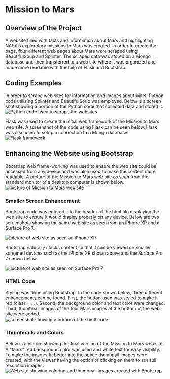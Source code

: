 # Mission to Mars
## Overview of the Project
A website filled with facts and information about Mars and highlighting NASA's exploratory missions to Mars was created.  In order to create the page, four different web pages about Mars were scraped using BeautifulSoup and Splinter.  The scraped data was stored on a Mongo database and then transferred to a web site where it was organized and made more readable with the help of Flask and Bootstrap.

## Coding Examples
In order to scrape web sites for information and images about Mars, Python code utilizing Splinter and BeautifulSoup was employed.  Below is a screen shot showing a portion of the Python code that collected data and stored it.  
![Python code used to scrape the websites](screenshots/m2m_scraping.png)

Flask was used to create the initial web framework of the Mission to Mars web site.  A screenshot of the code using Flask can be seen below.  Flask was also used to setup a connection to a Mongo database.  
![Flask framework](screenshots/m2m_flask.png)

## Enhancing the Website using Bootstrap
Bootstrap web frame-working was used to ensure the web site could be accessed from any device and was also used to make the content more readable.  A picture of the Mission to Mars web site as seen from the standard monitor of a desktop computer is shown below.     
![picture of Mission to Mars web site](screenshots/m2m1.png)

### Smaller Screen Enhancement
Bootstrap code was entered into the header of the html file displaying the web site to ensure it would display properly on any device.  Below are two screenshots showing the same web site as seen from an iPhone XR and a Surface Pro 7.  

![picture of web site as seen on iPhone XR](screenshots/m2m_iphonexr.png)

Bootstrap naturally stacks content so that it can be viewed on smaller screened devices such as the iPhone XR shown above and the Surface Pro 7 shown below.  

![picture of web site as seen on Surface Pro 7](screenshots/m2m_surfacepro7.png)


### HTML Code
Styling was done using Bootstrap.   In the code shown below, three different enhancements can be found.  First, the button used was styled to make it red (class = ...).  Second, the background color and text color were changed.  Third, thumbnail images of the four Mars images at the bottom of the web site were added.  
![screenshot showing a portion of the hmtl code](screenshots/m2m_html.png)

### Thumbnails and Colors
Below is a picture showing the final version of the Mission to Mars web site.  A "Mars" red background color was used and white text for easy visibility.  To make the images fit better into the space thumbnail images were created, with the viewer having the option of clicking on them to see full resolution images.  
![Web site showing coloring and thumbnail images created with Bootstrap](screenshots/m2m2.png)

